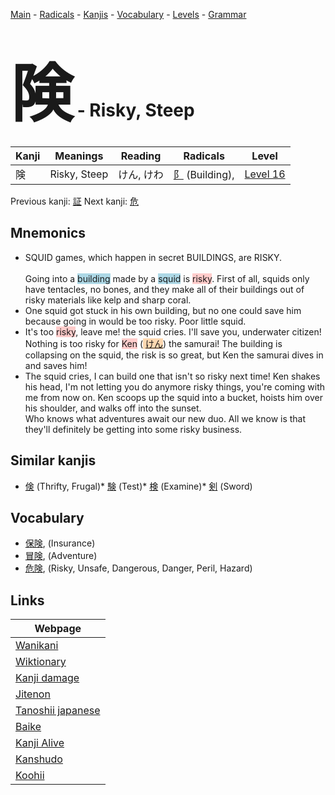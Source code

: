 <style> bigfont {font-size: 100px}</style>
[Main](../README.md) -
[Radicals](../radicals.md) -
[Kanjis](../kanjis.md) -
[Vocabulary](../vocabulary.md) -
[Levels](../levels.md) -
[Grammar](../grammar.md)
# <bigfont> 険</bigfont> - Risky, Steep 

| Kanji | Meanings | Reading | Radicals | Level |
| --- | --- | --- | --- | --- |
| 険 | Risky, Steep | けん, けわ | [阝](../radicals/阝.md) (Building),  | [Level 16](../levels/wk_level16.md) |

Previous kanji: [証](証.md) Next kanji: [危](危.md) 

## Mnemonics
 * SQUID games, which happen in secret BUILDINGS, are RISKY.<br><br>Going into a <span style="background-color:#ADD8E6"> building</span> made by a <span style="background-color:#ADD8E6"> squid</span> is <span style="background-color:#ffcccb"> risky</span>. First of all, squids only have tentacles, no bones, and they make all of their buildings out of risky materials like kelp and sharp coral.
* One squid got stuck in his own building, but no one could save him because going in would be too risky. Poor little squid.
* It's too <span style="background-color:#ffcccb"> risky</span>, leave me! the squid cries. I'll save you, underwater citizen! Nothing is too risky for <span style="background-color:#ffcccb"> Ken</span> (<span style="background-color:#fed8b1"> [けん](https://jisho.org/search/けん)</span>) the samurai! The building is collapsing on the squid, the risk is so great, but Ken the samurai dives in and saves him!
* The squid cries, I can build one that isn't so risky next time! Ken shakes his head, I'm not letting you do anymore risky things, you're coming with me from now on. Ken scoops up the squid into a bucket, hoists him over his shoulder, and walks off into the sunset.<br />Who knows what adventures await our new duo. All we know is that they'll definitely be getting into some risky business.


## Similar kanjis
 * [倹](倹.md) (Thrifty, Frugal)* [験](験.md) (Test)* [検](検.md) (Examine)* [剣](剣.md) (Sword)


## Vocabulary
 * [保険](../vocabulary/険.md), (Insurance)
* [冒険](../vocabulary/険.md), (Adventure)
* [危険](../vocabulary/険.md), (Risky, Unsafe, Dangerous, Danger, Peril, Hazard)



## Links 

| Webpage |
| --- |
| [Wanikani          ](https://www.wanikani.com/kanji/険) |
| [Wiktionary        ](https://en.wiktionary.org/wiki/険) |
| [Kanji damage      ](http://www.kanjidamage.com/kanji/search?utf8=✓&q=険) |
| [Jitenon           ](https://jitenon.com/kanji/険) |
| [Tanoshii japanese ](https://www.tanoshiijapanese.com/dictionary/kanji.cfm?k=険) |
| [Baike             ](https://baike.baidu.com/item/険) |
| [Kanji Alive       ](https://app.kanjialive.com/険) |
| [Kanshudo          ](https://www.kanshudo.com/searchmn?q=険) |
| [Koohii            ](https://kanji.koohii.com/study/kanji/険) |

